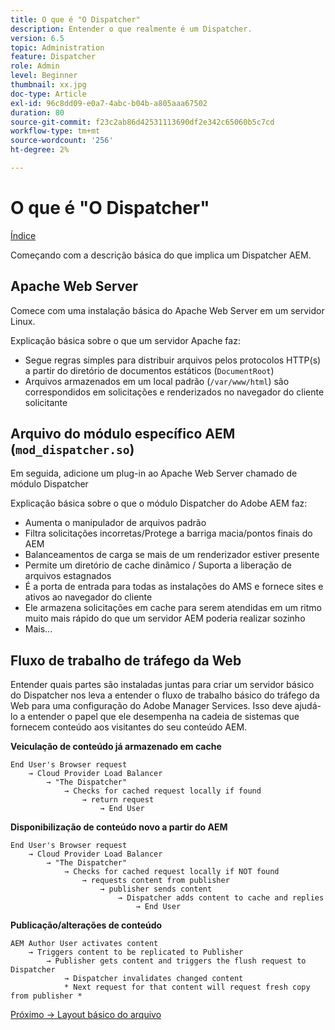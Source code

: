 ```yaml
---
title: O que é "O Dispatcher"
description: Entender o que realmente é um Dispatcher.
version: 6.5
topic: Administration
feature: Dispatcher
role: Admin
level: Beginner
thumbnail: xx.jpg
doc-type: Article
exl-id: 96c8dd09-e0a7-4abc-b04b-a805aaa67502
duration: 80
source-git-commit: f23c2ab86d42531113690df2e342c65060b5c7cd
workflow-type: tm+mt
source-wordcount: '256'
ht-degree: 2%

---
```


# O que é &quot;O Dispatcher&quot;

[Índice](./overview.md)

Começando com a descrição básica do que implica um Dispatcher AEM.

## Apache Web Server

Comece com uma instalação básica do Apache Web Server em um servidor Linux.

Explicação básica sobre o que um servidor Apache faz:

- Segue regras simples para distribuir arquivos pelos protocolos HTTP(s) a partir do diretório de documentos estáticos (`DocumentRoot`)
- Arquivos armazenados em um local padrão (`/var/www/html`) são correspondidos em solicitações e renderizados no navegador do cliente solicitante




## Arquivo do módulo específico AEM (`mod_dispatcher.so`)

Em seguida, adicione um plug-in ao Apache Web Server chamado de módulo Dispatcher

Explicação básica sobre o que o módulo Dispatcher do Adobe AEM faz:

- Aumenta o manipulador de arquivos padrão
- Filtra solicitações incorretas/Protege a barriga macia/pontos finais do AEM
- Balanceamentos de carga se mais de um renderizador estiver presente
- Permite um diretório de cache dinâmico / Suporta a liberação de arquivos estagnados
- É a porta de entrada para todas as instalações do AMS e fornece sites e ativos ao navegador do cliente
- Ele armazena solicitações em cache para serem atendidas em um ritmo muito mais rápido do que um servidor AEM poderia realizar sozinho
- Mais...

## Fluxo de trabalho de tráfego da Web

Entender quais partes são instaladas juntas para criar um servidor básico do Dispatcher nos leva a entender o fluxo de trabalho básico do tráfego da Web para uma configuração do Adobe Manager Services.
Isso deve ajudá-lo a entender o papel que ele desempenha na cadeia de sistemas que fornecem conteúdo aos visitantes do seu conteúdo AEM.

<b>Veiculação de conteúdo já armazenado em cache</b>

```
End User's Browser request 
    → Cloud Provider Load Balancer 
        → "The Dispatcher" 
            → Checks for cached request locally if found 
                → return request 
                    → End User
```

<b>Disponibilização de conteúdo novo a partir do AEM</b>

```
End User's Browser request 
    → Cloud Provider Load Balancer 
        → "The Dispatcher" 
            → Checks for cached request locally if NOT found 
                → requests content from publisher 
                    → publisher sends content 
                        → Dispatcher adds content to cache and replies 
                            → End User
```

<b>Publicação/alterações de conteúdo</b>

```
AEM Author User activates content 
    → Triggers content to be replicated to Publisher 
        → Publisher gets content and triggers the flush request to Dispatcher 
            → Dispatcher invalidates changed content 
            * Next request for that content will request fresh copy from publisher *
```

[Próximo -> Layout básico do arquivo](./basic-file-layout.md)
